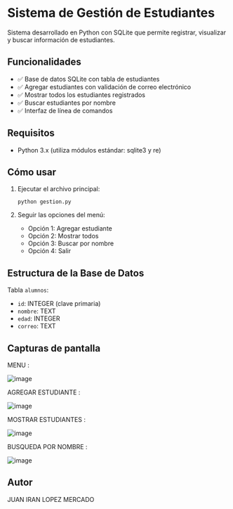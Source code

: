 # Sistema de Gestión de Estudiantes

Sistema desarrollado en Python con SQLite que permite registrar, visualizar y buscar información de estudiantes.

## Funcionalidades

- ✅ Base de datos SQLite con tabla de estudiantes
- ✅ Agregar estudiantes con validación de correo electrónico
- ✅ Mostrar todos los estudiantes registrados
- ✅ Buscar estudiantes por nombre
- ✅ Interfaz de línea de comandos

## Requisitos

- Python 3.x (utiliza módulos estándar: sqlite3 y re)

## Cómo usar

1. Ejecutar el archivo principal:
   ```
   python gestion.py
   ```

2. Seguir las opciones del menú:
   - Opción 1: Agregar estudiante
   - Opción 2: Mostrar todos
   - Opción 3: Buscar por nombre
   - Opción 4: Salir

## Estructura de la Base de Datos

Tabla `alumnos`:
- `id`: INTEGER (clave primaria)
- `nombre`: TEXT
- `edad`: INTEGER
- `correo`: TEXT

## Capturas de pantalla

MENU :

![image](https://github.com/user-attachments/assets/7740ca29-4a79-467a-b732-e3a1f8ffd0c1)

AGREGAR ESTUDIANTE :


![image](https://github.com/user-attachments/assets/9b1ad63e-45ba-4e01-8caf-5fa3487ab464)


MOSTRAR ESTUDIANTES :


![image](https://github.com/user-attachments/assets/2e412df1-be86-4f29-a508-1c64f6edd809)


BUSQUEDA POR NOMBRE :


![image](https://github.com/user-attachments/assets/58307af2-23b4-48c3-bb22-931641a4b454)



## Autor

JUAN IRAN LOPEZ MERCADO
